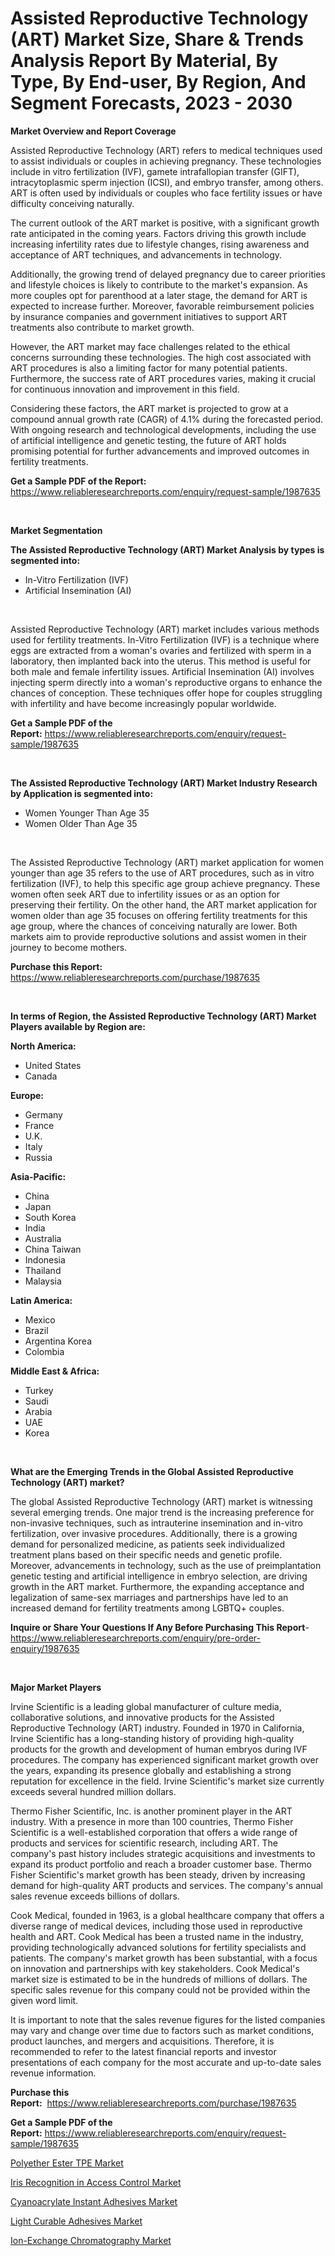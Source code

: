 <p><h1>Assisted Reproductive Technology (ART) Market Size, Share & Trends Analysis Report By Material, By Type, By End-user, By Region, And Segment Forecasts, 2023 - 2030</h1></p><p><strong>Market Overview and Report Coverage</strong></p>
<p><p>Assisted Reproductive Technology (ART) refers to medical techniques used to assist individuals or couples in achieving pregnancy. These technologies include in vitro fertilization (IVF), gamete intrafallopian transfer (GIFT), intracytoplasmic sperm injection (ICSI), and embryo transfer, among others. ART is often used by individuals or couples who face fertility issues or have difficulty conceiving naturally.</p><p>The current outlook of the ART market is positive, with a significant growth rate anticipated in the coming years. Factors driving this growth include increasing infertility rates due to lifestyle changes, rising awareness and acceptance of ART techniques, and advancements in technology.</p><p>Additionally, the growing trend of delayed pregnancy due to career priorities and lifestyle choices is likely to contribute to the market's expansion. As more couples opt for parenthood at a later stage, the demand for ART is expected to increase further. Moreover, favorable reimbursement policies by insurance companies and government initiatives to support ART treatments also contribute to market growth.</p><p>However, the ART market may face challenges related to the ethical concerns surrounding these technologies. The high cost associated with ART procedures is also a limiting factor for many potential patients. Furthermore, the success rate of ART procedures varies, making it crucial for continuous innovation and improvement in this field.</p><p>Considering these factors, the ART market is projected to grow at a compound annual growth rate (CAGR) of 4.1% during the forecasted period. With ongoing research and technological developments, including the use of artificial intelligence and genetic testing, the future of ART holds promising potential for further advancements and improved outcomes in fertility treatments.</p></p>
<p><strong>Get a Sample PDF of the Report:</strong> <a href="https://www.reliableresearchreports.com/enquiry/request-sample/1987635">https://www.reliableresearchreports.com/enquiry/request-sample/1987635</a></p>
<p>&nbsp;</p>
<p><strong>Market Segmentation</strong></p>
<p><strong>The Assisted Reproductive Technology (ART) Market Analysis by types is segmented into:</strong></p>
<p><ul><li>In-Vitro Fertilization (IVF)</li><li>Artificial Insemination (AI)</li></ul></p>
<p>&nbsp;</p>
<p><p>Assisted Reproductive Technology (ART) market includes various methods used for fertility treatments. In-Vitro Fertilization (IVF) is a technique where eggs are extracted from a woman's ovaries and fertilized with sperm in a laboratory, then implanted back into the uterus. This method is useful for both male and female infertility issues. Artificial Insemination (AI) involves injecting sperm directly into a woman's reproductive organs to enhance the chances of conception. These techniques offer hope for couples struggling with infertility and have become increasingly popular worldwide.</p></p>
<p><strong>Get a Sample PDF of the Report:</strong>&nbsp;<a href="https://www.reliableresearchreports.com/enquiry/request-sample/1987635">https://www.reliableresearchreports.com/enquiry/request-sample/1987635</a></p>
<p>&nbsp;</p>
<p><strong>The Assisted Reproductive Technology (ART) Market Industry Research by Application is segmented into:</strong></p>
<p><ul><li>Women Younger Than Age 35</li><li>Women Older Than Age 35</li></ul></p>
<p>&nbsp;</p>
<p><p>The Assisted Reproductive Technology (ART) market application for women younger than age 35 refers to the use of ART procedures, such as in vitro fertilization (IVF), to help this specific age group achieve pregnancy. These women often seek ART due to infertility issues or as an option for preserving their fertility. On the other hand, the ART market application for women older than age 35 focuses on offering fertility treatments for this age group, where the chances of conceiving naturally are lower. Both markets aim to provide reproductive solutions and assist women in their journey to become mothers.</p></p>
<p><strong>Purchase this Report:</strong>&nbsp; <a href="https://www.reliableresearchreports.com/purchase/1987635">https://www.reliableresearchreports.com/purchase/1987635</a></p>
<p>&nbsp;</p>
<p><strong>In terms of Region, the Assisted Reproductive Technology (ART) Market Players available by Region are:</strong></p>
<p>
    <p> <strong> North America: </strong>
        <ul>
            <li>United States</li>
            <li>Canada</li>
        </ul>
        </p> 
    <p> <strong> Europe: </strong>
        <ul>
            <li>Germany</li>
            <li>France</li>
            <li>U.K.</li>
            <li>Italy</li>
            <li>Russia</li>
        </ul>
        </p> 
    <p> <strong> Asia-Pacific: </strong>
        <ul>
            <li>China</li>
            <li>Japan</li>
            <li>South Korea</li>
            <li>India</li>
            <li>Australia</li>
            <li>China Taiwan</li>
            <li>Indonesia</li>
            <li>Thailand</li>
            <li>Malaysia</li>
        </ul>
        </p> 
    <p> <strong> Latin America: </strong>
        <ul>
            <li>Mexico</li>
            <li>Brazil</li>
            <li>Argentina Korea</li>
            <li>Colombia</li>
        </ul>
        </p> 
    <p> <strong> Middle East & Africa: </strong>
        <ul>
            <li>Turkey</li>
            <li>Saudi</li>
            <li>Arabia</li>
            <li>UAE</li>
            <li>Korea</li>
        </ul>
    </p>
    </p>
<p>&nbsp;</p>
<p><strong>What are the Emerging Trends in the Global Assisted Reproductive Technology (ART) market?</strong></p>
<p><p>The global Assisted Reproductive Technology (ART) market is witnessing several emerging trends. One major trend is the increasing preference for non-invasive techniques, such as intrauterine insemination and in-vitro fertilization, over invasive procedures. Additionally, there is a growing demand for personalized medicine, as patients seek individualized treatment plans based on their specific needs and genetic profile. Moreover, advancements in technology, such as the use of preimplantation genetic testing and artificial intelligence in embryo selection, are driving growth in the ART market. Furthermore, the expanding acceptance and legalization of same-sex marriages and partnerships have led to an increased demand for fertility treatments among LGBTQ+ couples.</p></p>
<p><strong>Inquire or Share Your Questions If Any Before Purchasing This Report</strong>- <a href="https://www.reliableresearchreports.com/enquiry/pre-order-enquiry/1987635">https://www.reliableresearchreports.com/enquiry/pre-order-enquiry/1987635</a></p>
<p>&nbsp;</p>
<p><strong>Major Market Players</strong></p>
<p><p>Irvine Scientific is a leading global manufacturer of culture media, collaborative solutions, and innovative products for the Assisted Reproductive Technology (ART) industry. Founded in 1970 in California, Irvine Scientific has a long-standing history of providing high-quality products for the growth and development of human embryos during IVF procedures. The company has experienced significant market growth over the years, expanding its presence globally and establishing a strong reputation for excellence in the field. Irvine Scientific's market size currently exceeds several hundred million dollars.</p><p>Thermo Fisher Scientific, Inc. is another prominent player in the ART industry. With a presence in more than 100 countries, Thermo Fisher Scientific is a well-established corporation that offers a wide range of products and services for scientific research, including ART. The company's past history includes strategic acquisitions and investments to expand its product portfolio and reach a broader customer base. Thermo Fisher Scientific's market growth has been steady, driven by increasing demand for high-quality ART products and services. The company's annual sales revenue exceeds billions of dollars.</p><p>Cook Medical, founded in 1963, is a global healthcare company that offers a diverse range of medical devices, including those used in reproductive health and ART. Cook Medical has been a trusted name in the industry, providing technologically advanced solutions for fertility specialists and patients. The company's market growth has been substantial, with a focus on innovation and partnerships with key stakeholders. Cook Medical's market size is estimated to be in the hundreds of millions of dollars. The specific sales revenue for this company could not be provided within the given word limit.</p><p>It is important to note that the sales revenue figures for the listed companies may vary and change over time due to factors such as market conditions, product launches, and mergers and acquisitions. Therefore, it is recommended to refer to the latest financial reports and investor presentations of each company for the most accurate and up-to-date sales revenue information.</p></p>
<p><strong>Purchase this Report:</strong>&nbsp;&nbsp;<a href="https://www.reliableresearchreports.com/purchase/1987635">https://www.reliableresearchreports.com/purchase/1987635</a></p>
<p></p>
<p><strong>Get a Sample PDF of the Report:</strong>&nbsp;<a href="https://www.reliableresearchreports.com/enquiry/request-sample/1987635">https://www.reliableresearchreports.com/enquiry/request-sample/1987635</a></p>
<p><p><a href="https://medium.com/@stephenarmstrong52/polyether-ester-tpe-market-analysis-and-sze-forecasted-for-period-from-2023-to-2030-2bd9427ce3f4">Polyether Ester TPE Market</a></p><p><a href="https://github.com/merzlyukov93/Market-Research-Report-List-1/blob/main/iris-recognition-in-access-control-market.md">Iris Recognition in Access Control Market</a></p><p><a href="https://medium.com/@henrywheeler53/cyanoacrylate-instant-adhesives-market-size-market-outlook-and-market-forecast-2023-to-2030-863b699652b6">Cyanoacrylate Instant Adhesives Market</a></p><p><a href="https://medium.com/@nicholasgarcia1914/light-curable-adhesives-market-competitive-analysis-market-trends-and-forecast-to-2030-2ee7f57af7a6">Light Curable Adhesives Market</a></p><p><a href="https://github.com/melchekhinf/Market-Research-Report-List-1/blob/main/ion-exchange-chromatography-market.md">Ion-Exchange Chromatography Market</a></p></p>